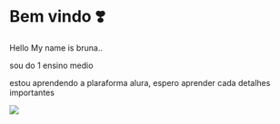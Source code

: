 # Bem vindo ❣️

Hello My name is bruna..

sou do 1 ensino medio

estou aprendendo a plaraforma alura, espero aprender cada detalhes importantes


![](https://media.tenor.com/9wIQXnG-E-QAAAAM/cute-dancing.gif)





